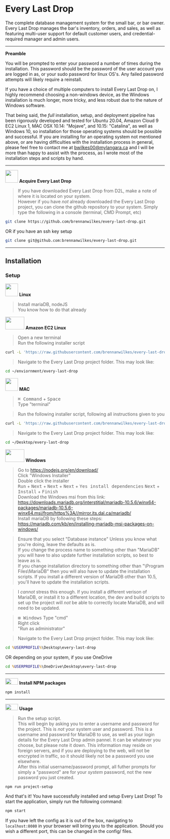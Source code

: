 # Every Last Drop

The complete database management system for the small bar, or bar owner. Every Last Drop manages the bar's inventory, orders, and sales, as well as featuring multi-user support for default customer users, and credential-required manager and admin users.  

---

**Preamble**  

You will be prompted to enter your password a number of times during the installation. This password should be the password of the user account you are logged in as, or your sudo password for linux OS's. Any failed password attempts will likely require a reinstall.  

If you have a choice of multiple computers to install Every Last Drop on, I highly recommend choosing a non-windows device, as the Windows installation is much longer, more tricky, and less robust due to the nature of Windows software.

That being said, the *full* installation, setup, and deployment pipeline has been rigorously developed and tested for Ubuntu 20.04, Amazon Cloud 9 EC2 Linux 1, MAC OSX 10.14: "Mojave", and 10.15: "Catalina", as well as Windows 10, so installation for those operating systems should be possible and successful. If you are installing for an operating system not mentioned above, or are having difficulties with the installation process in general, please feel free to contact me at [bwilkes00@mylangara.ca](mailto:bwilkes00@mylangara.ca) and I will be more than happy to assist with the process, as I wrote most of the installation steps and scripts by hand.

---

<img src=https://upload.wikimedia.org/wikipedia/commons/9/91/Octicons-mark-github.svg width=40px height=40px> **Acquire Every Last Drop**

> If you have downloaded Every Last Drop from D2L, make a note of where it is located on your system.  
> However if you have *not* already downloaded the Every Last Drop project, you can clone the github repository to your system. Simply type the following in a console (terminal, CMD Prompt, etc)  

```sh
git clone https://github.com/brennanwilkes/every-last-drop.git
```
OR if you have an ssh key setup
```sh
git clone git@github.com:brennanwilkes/every-last-drop.git
```

---

## Installation

### Setup

<img src=https://i.pinimg.com/originals/c7/b8/11/c7b8113247fecd83bd9b5ed5bd3f34d5.png width=40px height=40px> **Linux**
> Install mariaDB, nodeJS  
> You know how to do that already

<img src=https://upload.wikimedia.org/wikipedia/commons/9/93/Amazon_Web_Services_Logo.svg width=60px height=40px> **Amazon EC2 Linux**

> Open a new terminal  
> Run the following installer script
```sh
curl -L 'https://raw.githubusercontent.com/brennanwilkes/every-last-drop/master/src/build/amazon-fullinstall.sh' | sh
```

> Navigate to the Every Last Drop project folder. This may look like:  
```sh
cd ~/enviornment/every-last-drop
```


<img src=https://upload.wikimedia.org/wikipedia/commons/f/fa/Apple_logo_black.svg width=40px height=40px> **MAC**

> <kbd>⌘ Command</kbd> + <kbd>Space</kbd>  
> Type "terminal"  

> Run the following installer script, following all instructions given to you  
```sh
curl -L 'https://raw.githubusercontent.com/brennanwilkes/every-last-drop/master/src/build/darwin-fullinstall.sh' | sh
```

> Navigate to the Every Last Drop project folder. This may look like:  
```sh
cd ~/Desktop/every-last-drop
```

<img src=https://upload.wikimedia.org/wikipedia/commons/thumb/1/1e/Windows_Logo_1995.svg/1181px-Windows_Logo_1995.svg.png width=60px height=40px> **Windows**

> Go to https://nodejs.org/en/download/  
> Click "Windows Installer"  
> Double click the installer  
> <kbd>Run</kbd> + <kbd>Next</kbd> + <kbd>Next</kbd> + <kbd>Next</kbd> + <kbd>Yes install dependencies</kbd> <kbd>Next</kbd> + <kbd>Install</kbd> + <kbd>Finish</kbd>  
> Download the Windows msi from this link: https://downloads.mariadb.org/interstitial/mariadb-10.5.6/winx64-packages/mariadb-10.5.6-winx64.msi/from/https%3A//mirror.its.dal.ca/mariadb/  
> Install mariaDB by following these steps: https://mariadb.com/kb/en/installing-mariadb-msi-packages-on-windows/  

> Ensure that you select "Database instance"
> Unless you know what you're doing, leave the defaults as is.  
> If you change the process name to something other than "MariaDB" you will have to also update further installation scripts, so best to leave as is.  
> If you change installation directory to something other than "\Program Files\MariaDB\" then you will also have to update the installation scripts.
> If you install a different version of MariaDB other than 10.5, you'll have to update the installation scripts.

> I *cannot* stress this enough. If you install a different verison of MariaDB, or install it to a different location, the dev and build scripts to set up the project will *not* be able to correctly locate MariaDB, and will need to be updated.

> <kbd>⊞ Windows</kbd>
> Type "cmd"  
> Right click  
> "Run as administrator"  

> Navigate to the Every Last Drop project folder. This may look like:  

```cmd
cd %USERPROFILE%\Desktop\every-last-drop
```
OR depending on your system, if you use OneDrive
```cmd
cd %USERPROFILE%\OneDrive\Desktop\every-last-drop
```

---

<img src=https://upload.wikimedia.org/wikipedia/commons/thumb/d/db/Npm-logo.svg/1280px-Npm-logo.svg.png width=40px height=20px> **Install NPM packages**

```sh
npm install
```

---

<img src=https://upload.wikimedia.org/wikipedia/commons/thumb/d/d9/Node.js_logo.svg/1280px-Node.js_logo.svg.png width=40px height=20px> **Usage**

> Run the setup script.  
> This will begin by asking you to enter a username and password for the project. This is *not* your system user and password. This is a username and password for MariaDB to use, as well as your login details for the Every Last Drop admin pannel. It can be whatever you choose, but please note it down. This information may reside on foreign servers, and if you are deploying to the web, will not be encrypted in traffic, so it should likely not be a password you use elsewhere.  
> After this initial username/password prompt, all futher prompts for simply a "password" are for your *system* password, not the new password you just created.

```sh
npm run project-setup
```

And that's it! You have successfully installed and setup Every Last Drop! To start the application, simply run the following command:  
```sh
npm start
```

If you have left the config as it is out of the box, navigating to `localhost:8080` in your browser will bring you to the application. Should you wish a different port, this can be changed in the config/ files.
